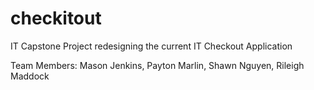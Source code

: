 # checkitout
IT Capstone Project redesigning the current IT Checkout Application

Team Members: Mason Jenkins, Payton Marlin, Shawn Nguyen, Rileigh Maddock
